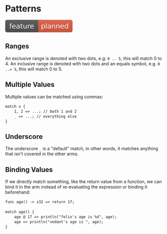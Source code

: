 # Patterns
![Feature Planned](Badge_Planned.svg)

## Ranges
An exclusive range is denoted with two dots, e.g: `0 .. 5`, this will match 0
to 4. An inclusive range is denoted with two dots and an equals symbol, e.g.
`0 ..= 5`, this will match 0 to 5.

## Multiple Values
Multiple values can be matched using commas:

    match x {
        1, 2 => ...; // both 1 and 2
        _ => ...; // everything else
    }

## Underscore
The underscore `_` is a "default" match, in other words, it matches anything
that isn't covered in the other arms.

## Binding Values
If we directly match something, like the return value from a function, we
can bind it in the arm instead of re-evaluating the expression or binding it
beforehand:

```
func age() -> s32 => return 17;

match age() {
    age @ 17 => println("felix's age is %d", age);
    age => println("vedant's age is ", age);
}
```
